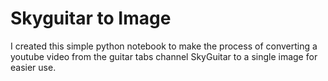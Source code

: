 # Skyguitar to Image

I created this simple python notebook to make the process of converting a youtube video from the guitar tabs channel SkyGuitar to a single image for easier use.
